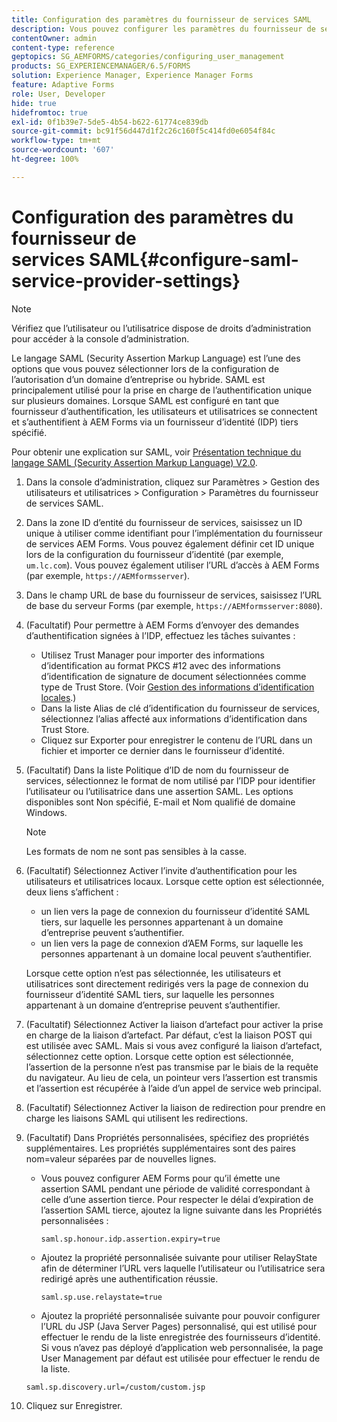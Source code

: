 ```yaml
---
title: Configuration des paramètres du fournisseur de services SAML
description: Vous pouvez configurer les paramètres du fournisseur de services SAML pour permettre aux utilisateurs et utilisatrices de se connecter et de s’authentifier auprès d’AEM Forms via un fournisseur d’identité (IDP) tiers spécifié.
contentOwner: admin
content-type: reference
geptopics: SG_AEMFORMS/categories/configuring_user_management
products: SG_EXPERIENCEMANAGER/6.5/FORMS
solution: Experience Manager, Experience Manager Forms
feature: Adaptive Forms
role: User, Developer
hide: true
hidefromtoc: true
exl-id: 0f1b39e7-5de5-4b54-b622-61774ce839db
source-git-commit: bc91f56d447d1f2c26c160f5c414fd0e6054f84c
workflow-type: tm+mt
source-wordcount: '607'
ht-degree: 100%

---
```


# Configuration des paramètres du fournisseur de services SAML{#configure-saml-service-provider-settings}

>[!NOTE]
> 
> Vérifiez que l’utilisateur ou l’utilisatrice dispose de droits d’administration pour accéder à la console d’administration.

Le langage SAML (Security Assertion Markup Language) est l’une des options que vous pouvez sélectionner lors de la configuration de l’autorisation d’un domaine d’entreprise ou hybride. SAML est principalement utilisé pour la prise en charge de l’authentification unique sur plusieurs domaines. Lorsque SAML est configuré en tant que fournisseur d’authentification, les utilisateurs et utilisatrices se connectent et s’authentifient à AEM Forms via un fournisseur d’identité (IDP) tiers spécifié.

Pour obtenir une explication sur SAML, voir [Présentation technique du langage SAML (Security Assertion Markup Language) V2.0](https://docs.oasis-open.org/security/saml/Post2.0/sstc-saml-tech-overview-2.0.html).

1. Dans la console d’administration, cliquez sur Paramètres > Gestion des utilisateurs et utilisatrices > Configuration > Paramètres du fournisseur de services SAML.
1. Dans la zone ID d’entité du fournisseur de services, saisissez un ID unique à utiliser comme identifiant pour l’implémentation du fournisseur de services AEM Forms. Vous pouvez également définir cet ID unique lors de la configuration du fournisseur d’identité (par exemple, `um.lc.com`). Vous pouvez également utiliser l’URL d’accès à AEM Forms (par exemple, `https://AEMformsserver`).
1. Dans le champ URL de base du fournisseur de services, saisissez l’URL de base du serveur Forms (par exemple, `https://AEMformsserver:8080`).
1. (Facultatif) Pour permettre à AEM Forms d’envoyer des demandes d’authentification signées à l’IDP, effectuez les tâches suivantes :

   * Utilisez Trust Manager pour importer des informations d’identification au format PKCS #12 avec des informations d’identification de signature de document sélectionnées comme type de Trust Store. (Voir [Gestion des informations d’identification locales](/help/forms/using/admin-help/local-credentials.md#managing-local-credentials).)
   * Dans la liste Alias de clé d’identification du fournisseur de services, sélectionnez l’alias affecté aux informations d’identification dans Trust Store.
   * Cliquez sur Exporter pour enregistrer le contenu de l’URL dans un fichier et importer ce dernier dans le fournisseur d’identité.

1. (Facultatif) Dans la liste Politique d’ID de nom du fournisseur de services, sélectionnez le format de nom utilisé par l’IDP pour identifier l’utilisateur ou l’utilisatrice dans une assertion SAML. Les options disponibles sont Non spécifié, E-mail et Nom qualifié de domaine Windows.

   >[!NOTE]
   >
   >Les formats de nom ne sont pas sensibles à la casse.

1. (Facultatif) Sélectionnez Activer l’invite d’authentification pour les utilisateurs et utilisatrices locaux. Lorsque cette option est sélectionnée, deux liens s’affichent :

   * un lien vers la page de connexion du fournisseur d’identité SAML tiers, sur laquelle les personnes appartenant à un domaine d’entreprise peuvent s’authentifier.
   * un lien vers la page de connexion d’AEM Forms, sur laquelle les personnes appartenant à un domaine local peuvent s’authentifier.

   Lorsque cette option n’est pas sélectionnée, les utilisateurs et utilisatrices sont directement redirigés vers la page de connexion du fournisseur d’identité SAML tiers, sur laquelle les personnes appartenant à un domaine d’entreprise peuvent s’authentifier.

1. (Facultatif) Sélectionnez Activer la liaison d’artefact pour activer la prise en charge de la liaison d’artefact. Par défaut, c’est la liaison POST qui est utilisée avec SAML. Mais si vous avez configuré la liaison d’artefact, sélectionnez cette option. Lorsque cette option est sélectionnée, l’assertion de la personne n’est pas transmise par le biais de la requête du navigateur. Au lieu de cela, un pointeur vers l’assertion est transmis et l’assertion est récupérée à l’aide d’un appel de service web principal.
1. (Facultatif) Sélectionnez Activer la liaison de redirection pour prendre en charge les liaisons SAML qui utilisent les redirections.
1. (Facultatif) Dans Propriétés personnalisées, spécifiez des propriétés supplémentaires. Les propriétés supplémentaires sont des paires nom=valeur séparées par de nouvelles lignes.

   * Vous pouvez configurer AEM Forms pour qu’il émette une assertion SAML pendant une période de validité correspondant à celle d’une assertion tierce. Pour respecter le délai d’expiration de l’assertion SAML tierce, ajoutez la ligne suivante dans les Propriétés personnalisées :

     `saml.sp.honour.idp.assertion.expiry=true`

   * Ajoutez la propriété personnalisée suivante pour utiliser RelayState afin de déterminer l’URL vers laquelle l’utilisateur ou l’utilisatrice sera redirigé après une authentification réussie.

     `saml.sp.use.relaystate=true`

   * Ajoutez la propriété personnalisée suivante pour pouvoir configurer l’URL du JSP (Java Server Pages) personnalisé, qui est utilisé pour effectuer le rendu de la liste enregistrée des fournisseurs d’identité. Si vous n’avez pas déployé d’application web personnalisée, la page User Management par défaut est utilisée pour effectuer le rendu de la liste.

   `saml.sp.discovery.url=/custom/custom.jsp`

1. Cliquez sur Enregistrer.
